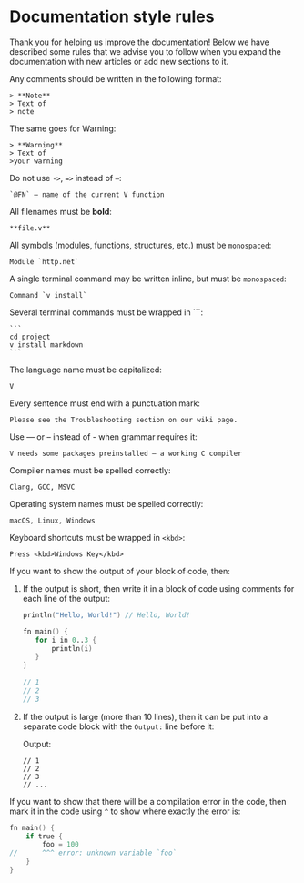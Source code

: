 # Documentation style rules

Thank you for helping us improve the documentation! Below we have described some rules that we
advise you to follow when you expand the documentation with new articles or add new sections to it.

Any comments should be written in the following format:

```
> **Note**
> Text of
> note
```

The same goes for Warning:

```
> **Warning**
> Text of
>your warning
```

Do not use `->`, `=>` instead of `–`:

```
`@FN` – name of the current V function
```

All filenames must be **bold**:

```
**file.v**
```

All symbols (modules, functions, structures, etc.) must be `monospaced`:

```
Module `http.net`
```

A single terminal command may be written inline, but must be `monospaced`:

```
Command `v install`
```

Several terminal commands must be wrapped in \`\`\`:

````
```
cd project
v install markdown
```
````

The language name must be capitalized:

```
V
```

Every sentence must end with a punctuation mark:

```
Please see the Troubleshooting section on our wiki page.
```

Use — or – instead of - when grammar requires it:

```
V needs some packages preinstalled — a working C compiler
```

Compiler names must be spelled correctly:

```
Clang, GCC, MSVC
```

Operating system names must be spelled correctly:

```
macOS, Linux, Windows
```

Keyboard shortcuts must be wrapped in `<kbd>`:

```
Press <kbd>Windows Key</kbd>
```

If you want to show the output of your block of code, then:

1. If the output is short, then write it in a block of code using comments for each line of the
   output:

    ```v
    println("Hello, World!") // Hello, World!
    ```

     ```v
    fn main() {
    	for i in 0..3 {
    		println(i)
    	}
    }
      
    // 1
    // 2
    // 3
     ```

2. If the output is large (more than 10 lines), then it can be put into a separate code block with
   the `Output:` line before it:

   Output:

    ```
    // 1
    // 2
    // 3
    // ...
    ```

If you want to show that there will be a compilation error in the code, then mark it in the code
using `^` to show where exactly the error is:

```v
fn main() {
	if true {
		foo = 100
//		^^^ error: unknown variable `foo`
	}
}
```
